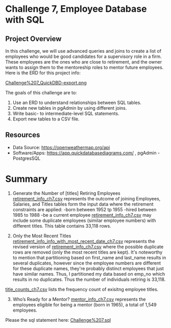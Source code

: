 # Challenge 7, Employee Database with SQL

## Project Overview

In this challenge, we will use advanced queries and joins to create a list of employees who would be good candidates for a supervisory role in a firm. These employees are the ones who are close to retirement, and the owner wants to assign them to the mentoreship roles to mentor future employees. Here is the ERD for this project info:

[Challenge%207_QuickDBD-export.png](Challenge%207_QuickDBD-export.png)

The goals of this challenge are to:

1. Use an ERD to understand relationships between SQL tables.
2. Create new tables in pgAdmin by using different joins.
3. Write basic- to intermediate-level SQL statements.
4. Export new tables to a CSV file.

## Resources
- Data Source: https://openweathermap.org/api
- Software/Apps: https://app.quickdatabasediagrams.com/
                 , pgAdmin - PostgresSQL

# Summary
1. Generate the Number of [titles] Retiring Employees
[retirement_info_ch7.csv](retirement_info_ch7.csv) represents the outcome of joining Employees, Salaries, and Titles tables form the input data where the retirement constraints are applied:
        -born between 1952 tp 1955
        -hired between 1985 to 1988
        -be a current employee
[retirement_info_ch7.csv](retirement_info_ch7.csv) may include some duplicate employees (similar employee numbers) with different titles. This table contains 33,118 rows.

2. Only the Most Recent Titles
[retirement_info_info_with_most_recent_date_ch7.csv](retirement_info_info_with_most_recent_date_ch7.csv) represents the revised version of [retirement_info_ch7.csv](retirement_info_ch7.csv) where the possible duplicate rows are removed (only the most recent titles are kept).
It's noteworthy to mention that partitioning based on first_name and last_name results in several duplicates, however since the employee numbers are different for these duplicate names, they're probably distinct employees that just have similar names. Thus, I partitioned my data based on emp_no which results in no duplicates. Thus the number of individuals retiring is 33,118.

[title_counts_ch7.csv](title_counts_ch7.csv) lists the frequency count of exisitng employee titles.

3. Who’s Ready for a Mentor?
[mentor_info_ch7.csv](mentor_info_ch7.csv) represents the employees eligible for being a mentor (born in 1965), a total of 1,549 employees.

Please the sql statement here: [Challenge%207.sql](Challenge%207.sql)

